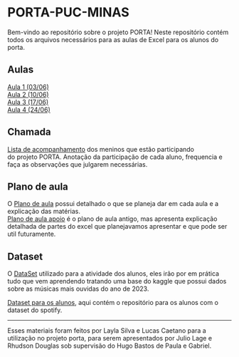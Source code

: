 # PORTA-PUC-MINAS

Bem-vindo ao repositório sobre o projeto PORTA! Neste repositório contém todos os arquivos necessários para as aulas de Excel para os alunos do porta.

## Aulas

[Aula 1 (03/06)](https://github.com/LRCaetanoM/PORTA-PUC-MINAS/tree/main/Aula%201)  
[Aula 2 (10/06)](https://github.com/LRCaetanoM/PORTA-PUC-MINAS/tree/main/Aula%202)  
[Aula 3 (17/06)](https://github.com/LRCaetanoM/PORTA-PUC-MINAS/tree/main/Aula%203)  
[Aula 4 (24/06)](https://github.com/LRCaetanoM/PORTA-PUC-MINAS/tree/main/Aula%204)  

## Chamada

[Lista de acompanhamento](https://docs.google.com/spreadsheets/d/1GgwJUad8YSwbfTmFiJqT1OQs75_AOUrzOkfwUzHjVgE/edit?usp=sharing) dos meninos que estão participando do projeto PORTA. Anotação da participação de cada aluno, frequencia e faça as observações que julgarem necessárias.

## Plano de aula

O [Plano de aula](https://docs.google.com/document/d/1GjWtR2y848QPZjsFHReZMJL8oS6mKMIk-Y_TwFTV5oA/edit) possui detalhado o que se planeja dar em cada aula e a explicação das matérias.  
[Plano de aula apoio](https://docs.google.com/document/d/1d3Xs1ZBSAoXraccpBcAfpJ8A53y5w3LdPXuCZWsd5MQ/edit?usp=sharing) é o plano de aula antigo, mas apresenta explicação detalhada de partes do excel que planejavamos apresentar e que pode ser util futuramente.

## Dataset

O [DataSet](https://www.kaggle.com/datasets/nelgiriyewithana/top-spotify-songs-2023) utilizado para a atividade dos alunos, eles irão por em prática tudo que vem aprendendo tratando uma base do kaggle que possui dados sobre as músicas mais ouvidas do ano de 2023.

[Dataset para os alunos](https://github.com/lay127/PORTA/blob/main/dataset-spotify-v1.xlsx), aqui contém o repositório para os alunos com o dataset do spotify.

---

Esses materiais foram feitos por Layla Silva e Lucas Caetano para a utilização no projeto porta, para serem apresentados por Julio Lage e Rhudson Douglas sob supervisão do Hugo Bastos de Paula e Gabriel.
